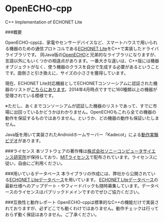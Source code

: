 OpenECHO-cpp
============

C++ Implementation of ECHONET Lite

###概要

OpenECHO-cppは、家電やセンサーデバイスなど、スマートハウスで用いられる機器のための通信プロトコルである[ECHONET Lite][]をC++で実装したドライバライブラリです。
同Java版の[OpenECHO][]と兄弟的なライブラリになりますが、言語以外にもいくつかの相違点があります。一番大きな違いは、C++版には機器オブジェクトがなく、使う機器のクラスを自分で生成する必要があるということです。面倒さと引き換えに、サイズの小ささを獲得しています。


現在、ECHONET Lite対応機器としてECHONETコンソーシアムに認証された機器のリストが[こちらにあります](http://www.echonet.gr.jp/kikaku_ninsyo/list_lite/equip_srch)。2014年4月時点ですでに160種類以上の機器が受理されている模様です。

※ただし、あくまでコンソーシアムが認証した機器のリストであって、すでに市場に出回っているかどうかはわかりません。OpenECHOもこれら全ての機器の動作を保証するものではありません。というか、どの機器の動作も保証いたしません。

Java版を用いて実装されたAndroidホームサーバー「Kadecot」による[動作実験ビデオ](http://www.youtube.com/watch?v=SwpHSAvoV9I)があります。

###ライセンス
本ソフトウェアの著作権は[株式会社ソニーコンピュータサイエンス研究所][]が保持しており、[MITライセンス][]で配布されています。ライセンスに従い，自由にご利用ください。

###用いているデータベース
本ライブラリの作成には、弊社から公開されている[ECHONET Liteデータベース][]を用いています。
[ECHONET Liteデータベース][]の最新仕様へのアップデート・やフィードバックも随時募集しています。データベースのライセンスはパブリックドメインですのでぜひご協力ください。

###互換性と動作レポート
OpenECHO-cppは標準的なC++の機能だけで実装されておりますが、必ずどこでも動くわけではありません。動作チェックは行っておらず動く保証はありません。ご了承ください。

[ECHONET Lite]: http://www.echonet.gr.jp/ "ECHONET Lite"
[OpenECHO]: https://github.com/SonyCSL/OpenECHO "OpenECHO"
[株式会社ソニーコンピュータサイエンス研究所]: http://www.sonycsl.co.jp/ "株式会社ソニーコンピュータサイエンス研究所"
[MITライセンス]: http://opensource.org/licenses/mit-license.php "MITライセンス"
[Processing]: http://processing.org "Processing"
[神奈川工科大学スマートハウス研究センター]: http://smarthouse-center.org/sdk/ "神奈川工科大学スマートハウス研究センター"
[ECHONET Liteデータベース]: https://github.com/SonyCSL/ECHONETLite-ObjectDatabase "ECHONET Liteデータベース"
